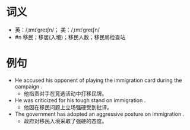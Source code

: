 # 词义
- 英：/ˌɪmɪˈɡreɪʃn/； 美：/ˌɪmɪˈɡreɪʃn/
- #n 移民；移居(入境)；移民人数；移民局检查站
# 例句
- He accused his opponent of playing the immigration card during the campaign .
	- 他指责对手在竞选活动中打移民牌。
- He was criticized for his tough stand on immigration .
	- 他因在移民问题上立场强硬受到批评。
- The government has adopted an aggressive posture on immigration .
	- 政府对移民入境采取了强硬的态度。

